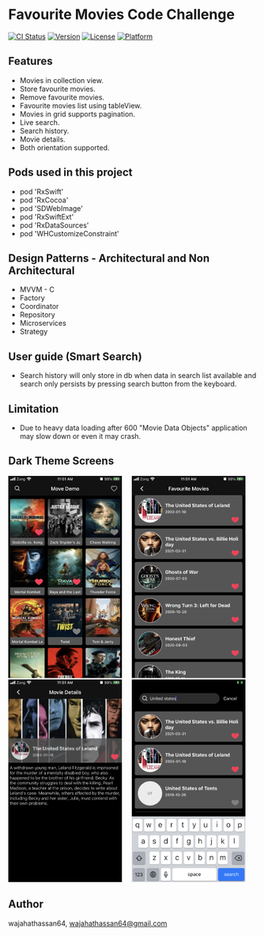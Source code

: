 # Favourite Movies Code Challenge

[![CI Status](https://img.shields.io/travis/wajahathassan64/WHCustomizeConstraint.svg?style=flat)](https://travis-ci.org/wajahathassan64/WHCustomizeConstraint)
[![Version](https://img.shields.io/cocoapods/v/WHCustomizeConstraint.svg?style=flat)](https://cocoapods.org/pods/WHCustomizeConstraint)
[![License](https://img.shields.io/cocoapods/l/WHCustomizeConstraint.svg?style=flat)](https://cocoapods.org/pods/WHCustomizeConstraint)
[![Platform](https://img.shields.io/cocoapods/p/WHCustomizeConstraint.svg?style=flat)](https://cocoapods.org/pods/WHCustomizeConstraint)


## Features
<ul>
<li>Movies in collection view.</li>
<li>Store favourite movies.</li>
<li>Remove favourite movies.</li>
<li>Favourite movies list using tableView.</li>
<li>Movies in grid supports pagination.</li>
<li>Live search.</li>
<li>Search history.</li>
<li>Movie details.</li>
 <li>Both orientation supported.</li>
</ul>

## Pods used in this project

<ul>
<li>pod 'RxSwift'</li>
<li>pod 'RxCocoa'</li>
<li>pod 'SDWebImage'</li>
<li>pod 'RxSwiftExt'</li>
<li>pod 'RxDataSources'</li>
<li> pod 'WHCustomizeConstraint'</li>
</ul>

## Design Patterns - Architectural and Non Architectural

<ul>
<li>MVVM - C</li>
<li>Factory</li>
<li>Coordinator</li>
<li>Repository</li>
<li>Microservices</li>
<li>Strategy</li>
</ul>

## User guide (Smart Search)

<ul>
<li>Search history will only store in db when data in search list available and search only persists by pressing search button from the keyboard.</li>
</ul>

## Limitation

<ul>
<li>Due to heavy data loading after 600 "Movie Data Objects" application may slow down or even it may crash.</li>
</ul>

## Dark Theme Screens ##


<p align="left">
<img src="https://github.com/wajahathassan64/FavouriteMovies/blob/master/AssignmentMovieDemo/Images/IMG_9487.PNG" width="230" title="
">&nbsp;&nbsp;&nbsp;&nbsp;&nbsp;<img src="https://github.com/wajahathassan64/FavouriteMovies/blob/master/AssignmentMovieDemo/Images/IMG_9489.PNG" width="230" title="Artist Albums">&nbsp;&nbsp;&nbsp;&nbsp;&nbsp;<img src="https://github.com/wajahathassan64/FavouriteMovies/blob/master/AssignmentMovieDemo/Images/IMG_9490.PNG" width="230" title="Album detail">&nbsp;&nbsp;&nbsp;&nbsp;&nbsp;<img src="https://github.com/wajahathassan64/FavouriteMovies/blob/master/AssignmentMovieDemo/Images/IMG_9492.PNG"  width="230"></p>

## Author

wajahathassan64, wajahathassan64@gmail.com
